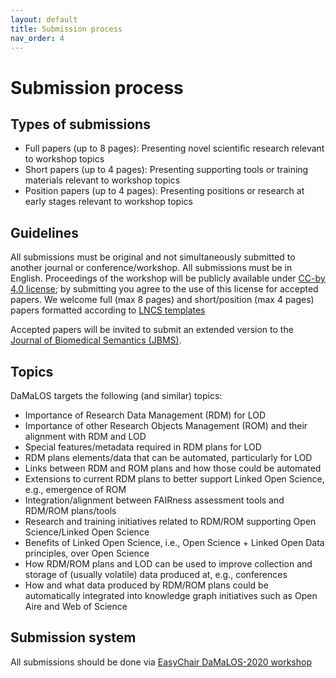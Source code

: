 ```yaml
---
layout: default
title: Submission process
nav_order: 4
---
```


# Submission process

## Types of submissions
* Full papers (up to 8 pages): Presenting novel scientific research relevant to workshop topics
* Short papers (up to 4 pages): Presenting supporting tools or training materials relevant to workshop topics
* Position papers (up to 4 pages): Presenting positions or research at early stages relevant to workshop topics

## Guidelines
All submissions must be original and not simultaneously submitted to another journal or conference/workshop. All submissions must be in English. Proceedings of the workshop will be publicly available under [CC-by 4.0 license](https://creativecommons.org/licenses/by/4.0/); by submitting you agree to the use of this license for accepted papers. We welcome full (max 8 pages) and short/position (max 4 pages) papers formatted according to [LNCS templates](https://www.springer.com/gp/computer-science/lncs/conference-proceedings-guidelines)

Accepted papers will be invited to submit an extended version to the [Journal of Biomedical Semantics (JBMS)](./jbms).

## Topics
 DaMaLOS targets the following (and similar) topics:

* Importance of Research Data Management (RDM) for LOD
* Importance of other Research Objects Management (ROM) and their alignment with RDM and LOD
* Special features/metadata required in RDM plans for LOD
* RDM plans elements/data that can be automated, particularly for LOD
* Links between RDM and ROM plans and how those could be automated
* Extensions to current RDM plans to better support Linked Open Science, e.g., emergence of ROM
* Integration/alignment between FAIRness assessment tools and RDM/ROM plans/tools
* Research and training initiatives related to RDM/ROM supporting Open Science/Linked Open Science
* Benefits of Linked Open Science, i.e., Open Science + Linked Open Data principles, over Open Science
* How RDM/ROM plans and LOD can be used to improve collection and storage of (usually volatile) data produced at, e.g., conferences
* How and what data produced by RDM/ROM plans could be automatically integrated into knowledge graph initiatives such as Open Aire and Web of Science

## Submission system
All submissions should be done via [EasyChair DaMaLOS-2020 workshop](https://easychair.org/conferences/?conf=damalos2020)

